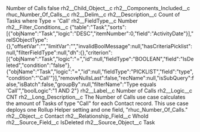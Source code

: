 <?xml version="1.0" encoding="UTF-8"?>
<CustomMetadata xmlns="http://soap.sforce.com/2006/04/metadata" xmlns:xsi="http://www.w3.org/2001/XMLSchema-instance" xmlns:xsd="http://www.w3.org/2001/XMLSchema">
    <label>Number of Calls</label>
    <protected>false</protected>
    <values>
        <field>rh2__Child_Object__c</field>
        <value xsi:nil="true"/>
    </values>
    <values>
        <field>rh2__Components_Included__c</field>
        <value xsi:type="xsd:string">rhuc_Number_Of_Calls__c</value>
    </values>
    <values>
        <field>rh2__Delim__c</field>
        <value xsi:nil="true"/>
    </values>
    <values>
        <field>rh2__Description__c</field>
        <value xsi:type="xsd:string">Count of Tasks where Type = &apos;Call&apos;</value>
    </values>
    <values>
        <field>rh2__FieldType__c</field>
        <value xsi:type="xsd:string">Number</value>
    </values>
    <values>
        <field>rh2__Filter_Conditions__c</field>
        <value xsi:type="xsd:string">{&quot;table&quot;:&quot;Task&quot;,&quot;sorts&quot;:[{&quot;objName&quot;:&quot;Task&quot;,&quot;logic&quot;:&quot;DESC&quot;,&quot;itemNumber&quot;:0,&quot;field&quot;:&quot;ActivityDate&quot;}],&quot;relSObjectType&quot;:{},&quot;offsetVar&quot;:&quot;&quot;,&quot;limitVar&quot;:&quot;&quot;,&quot;invalidBoolMessage&quot;:null,&quot;hasCriteriaPicklist&quot;:null,&quot;filterFieldType&quot;:null,&quot;dh&quot;:{},&quot;criterion&quot;:[{&quot;objName&quot;:&quot;Task&quot;,&quot;logic&quot;:&quot;=&quot;,&quot;id&quot;:null,&quot;fieldType&quot;:&quot;BOOLEAN&quot;,&quot;field&quot;:&quot;IsDeleted&quot;,&quot;condition&quot;:&quot;false&quot;},{&quot;objName&quot;:&quot;Task&quot;,&quot;logic&quot;:&quot;=&quot;,&quot;id&quot;:null,&quot;fieldType&quot;:&quot;PICKLIST&quot;,&quot;field&quot;:&quot;type&quot;,&quot;condition&quot;:&quot;&apos;Call&apos;&quot;}],&quot;removeNullsLast&quot;:false,&quot;recName&quot;:null,&quot;isSubQuery&quot;:false,&quot;isBatch&quot;:false,&quot;groupBy&quot;:null,&quot;filterName&quot;:&quot;Type equals &apos;Call&apos;&quot;,&quot;boolLogic&quot;:&quot;1 AND 2&quot;}</value>
    </values>
    <values>
        <field>rh2__Label__c</field>
        <value xsi:type="xsd:string">Number of Calls</value>
    </values>
    <values>
        <field>rh2__Logic__c</field>
        <value xsi:type="xsd:string">CNT</value>
    </values>
    <values>
        <field>rh2__Long_Description__c</field>
        <value xsi:type="xsd:string">The Number of Calls use case calculates the amount of Tasks of type &quot;Call&quot; for each Contact record. This use case deploys one Rollup Helper setting and one field, &quot;rhuc_Number_Of_Calls.&quot;</value>
    </values>
    <values>
        <field>rh2__Object__c</field>
        <value xsi:type="xsd:string">Contact</value>
    </values>
    <values>
        <field>rh2__Relationship_Field__c</field>
        <value xsi:type="xsd:string">WhoId</value>
    </values>
    <values>
        <field>rh2__Source_Field__c</field>
        <value xsi:type="xsd:string">IsDeleted</value>
    </values>
    <values>
        <field>rh2__Source_Object__c</field>
        <value xsi:type="xsd:string">Task</value>
    </values>
</CustomMetadata>
